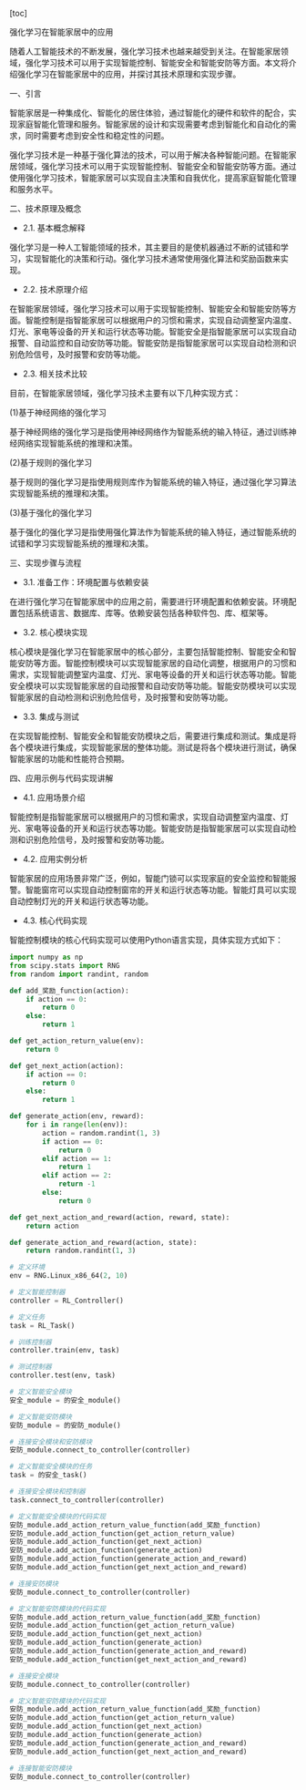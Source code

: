 
[toc]                    
                
                
强化学习在智能家居中的应用

随着人工智能技术的不断发展，强化学习技术也越来越受到关注。在智能家居领域，强化学习技术可以用于实现智能控制、智能安全和智能安防等方面。本文将介绍强化学习在智能家居中的应用，并探讨其技术原理和实现步骤。

一、引言

智能家居是一种集成化、智能化的居住体验，通过智能化的硬件和软件的配合，实现家庭智能化管理和服务。智能家居的设计和实现需要考虑到智能化和自动化的需求，同时需要考虑到安全性和稳定性的问题。

强化学习技术是一种基于强化算法的技术，可以用于解决各种智能问题。在智能家居领域，强化学习技术可以用于实现智能控制、智能安全和智能安防等方面。通过使用强化学习技术，智能家居可以实现自主决策和自我优化，提高家庭智能化管理和服务水平。

二、技术原理及概念

- 2.1. 基本概念解释

强化学习是一种人工智能领域的技术，其主要目的是使机器通过不断的试错和学习，实现智能化的决策和行动。强化学习技术通常使用强化算法和奖励函数来实现。

- 2.2. 技术原理介绍

在智能家居领域，强化学习技术可以用于实现智能控制、智能安全和智能安防等方面。智能控制是指智能家居可以根据用户的习惯和需求，实现自动调整室内温度、灯光、家电等设备的开关和运行状态等功能。智能安全是指智能家居可以实现自动报警、自动监控和自动安防等功能。智能安防是指智能家居可以实现自动检测和识别危险信号，及时报警和安防等功能。

- 2.3. 相关技术比较

目前，在智能家居领域，强化学习技术主要有以下几种实现方式：

(1)基于神经网络的强化学习

基于神经网络的强化学习是指使用神经网络作为智能系统的输入特征，通过训练神经网络实现智能系统的推理和决策。

(2)基于规则的强化学习

基于规则的强化学习是指使用规则库作为智能系统的输入特征，通过强化学习算法实现智能系统的推理和决策。

(3)基于强化的强化学习

基于强化的强化学习是指使用强化算法作为智能系统的输入特征，通过智能系统的试错和学习实现智能系统的推理和决策。

三、实现步骤与流程

- 3.1. 准备工作：环境配置与依赖安装

在进行强化学习在智能家居中的应用之前，需要进行环境配置和依赖安装。环境配置包括系统语言、数据库、库等。依赖安装包括各种软件包、库、框架等。

- 3.2. 核心模块实现

核心模块是强化学习在智能家居中的核心部分，主要包括智能控制、智能安全和智能安防等方面。智能控制模块可以实现智能家居的自动化调整，根据用户的习惯和需求，实现智能调整室内温度、灯光、家电等设备的开关和运行状态等功能。智能安全模块可以实现智能家居的自动报警和自动安防等功能。智能安防模块可以实现智能家居的自动检测和识别危险信号，及时报警和安防等功能。

- 3.3. 集成与测试

在实现智能控制、智能安全和智能安防模块之后，需要进行集成和测试。集成是将各个模块进行集成，实现智能家居的整体功能。测试是将各个模块进行测试，确保智能家居的功能和性能符合预期。

四、应用示例与代码实现讲解

- 4.1. 应用场景介绍

智能控制是指智能家居可以根据用户的习惯和需求，实现自动调整室内温度、灯光、家电等设备的开关和运行状态等功能。智能安防是指智能家居可以实现自动检测和识别危险信号，及时报警和安防等功能。

- 4.2. 应用实例分析

智能家居的应用场景非常广泛，例如，智能门锁可以实现家庭的安全监控和智能报警。智能窗帘可以实现自动控制窗帘的开关和运行状态等功能。智能灯具可以实现自动控制灯光的开关和运行状态等功能。

- 4.3. 核心代码实现

智能控制模块的核心代码实现可以使用Python语言实现，具体实现方式如下：

```python
import numpy as np
from scipy.stats import RNG
from random import randint, random

def add_奖励_function(action):
    if action == 0:
        return 0
    else:
        return 1

def get_action_return_value(env):
    return 0

def get_next_action(action):
    if action == 0:
        return 0
    else:
        return 1

def generate_action(env, reward):
    for i in range(len(env)):
        action = random.randint(1, 3)
        if action == 0:
            return 0
        elif action == 1:
            return 1
        elif action == 2:
            return -1
        else:
            return 0

def get_next_action_and_reward(action, reward, state):
    return action

def generate_action_and_reward(action, state):
    return random.randint(1, 3)

# 定义环境
env = RNG.Linux_x86_64(2, 10)

# 定义智能控制器
controller = RL_Controller()

# 定义任务
task = RL_Task()

# 训练控制器
controller.train(env, task)

# 测试控制器
controller.test(env, task)

# 定义智能安全模块
安全_module = 的安全_module()

# 定义智能安防模块
安防_module = 的安防_module()

# 连接安全模块和安防模块
安防_module.connect_to_controller(controller)

# 定义智能安全模块的任务
task = 的安全_task()

# 连接安全模块和控制器
task.connect_to_controller(controller)

# 定义智能安全模块的代码实现
安防_module.add_action_return_value_function(add_奖励_function)
安防_module.add_action_function(get_action_return_value)
安防_module.add_action_function(get_next_action)
安防_module.add_action_function(generate_action)
安防_module.add_action_function(generate_action_and_reward)
安防_module.add_action_function(get_next_action_and_reward)

# 连接安防模块
安防_module.connect_to_controller(controller)

# 定义智能安防模块的代码实现
安防_module.add_action_return_value_function(add_奖励_function)
安防_module.add_action_function(get_action_return_value)
安防_module.add_action_function(get_next_action)
安防_module.add_action_function(generate_action)
安防_module.add_action_function(generate_action_and_reward)
安防_module.add_action_function(get_next_action_and_reward)

# 连接安全模块
安防_module.connect_to_controller(controller)

# 定义智能安防模块的代码实现
安防_module.add_action_return_value_function(add_奖励_function)
安防_module.add_action_function(get_action_return_value)
安防_module.add_action_function(get_next_action)
安防_module.add_action_function(generate_action)
安防_module.add_action_function(generate_action_and_reward)
安防_module.add_action_function(get_next_action_and_reward)

# 连接智能安防模块
安防_module.connect_to_controller(controller)

